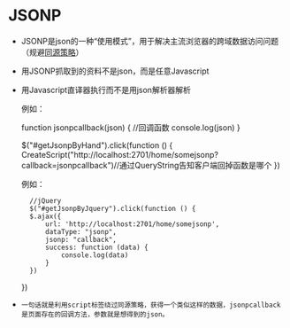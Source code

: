 # JSONP

- JSONP是json的一种“使用模式”，用于解决主流浏览器的跨域数据访问问题（规避[同源策略](../HTML/同源策略.md)）
- 用JSONP抓取到的资料不是json，而是任意Javascript
- 用Javascript直译器执行而不是用json解析器解析


   例如：
    
    
    function jsonpcallback(json) { //回调函数
    console.log(json)
    }

    $("#getJsonpByHand").click(function () {
    CreateScript("http://localhost:2701/home/somejsonp?callback=jsonpcallback")//通过QueryString告知客户端回掉函数是哪个
    })
    
    
  例如：
   
        //jQuery
        $("#getJsonpByJquery").click(function () {
        $.ajax({
            url: 'http://localhost:2701/home/somejsonp',
            dataType: "jsonp",
            jsonp: "callback",
            success: function (data) {
                console.log(data)
            }
        })
    })
    
- `一句话就是利用script标签绕过同源策略，获得一个类似这样的数据，jsonpcallback是页面存在的回调方法，参数就是想得到的json。`